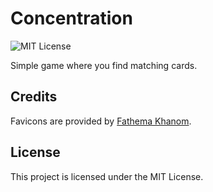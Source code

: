 # Concentration
![MIT License](https://img.shields.io/github/license/JustKappaMan/Concentration)

Simple game where you find matching cards.
## Credits
Favicons are provided by [Fathema Khanom](https://www.flaticon.com/authors/fathema-khanom).
## License
This project is licensed under the MIT License.